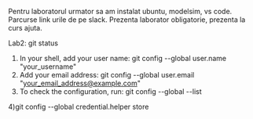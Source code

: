 Pentru laboratorul urmator sa am instalat ubuntu, modelsim, vs code.
Parcurse link urile de pe slack.
Prezenta laborator obligatorie, prezenta la curs ajuta.

Lab2:
git status

1) In your shell, add your user name:
	git config --global user.name "your_username"
2) Add your email address:
	git config --global user.email "your_email_address@example.com"
3) To check the configuration, run:
	git config --global --list

4)git config --global credential.helper store
